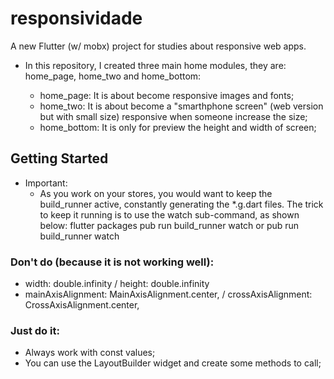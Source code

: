 # responsividade

A new Flutter (w/ mobx) project for studies about responsive web apps.

- In this repository, I created three main home modules, they are: home_page, home_two and home_bottom:
  
  - home_page: It is about become responsive images and fonts;
  - home_two: It is about become a "smarthphone screen" (web version but with small size) responsive when someone increase the size;
  - home_bottom: It is only for preview the height and width of screen; 

## Getting Started

- Important:
  - As you work on your stores, you would want to keep the build_runner active, constantly generating the *.g.dart files. The trick to keep it running is to use the watch sub-command, as shown below:
    flutter packages pub run build_runner watch
        or
    pub run build_runner watch

### Don't do (because it is not working well):

- width: double.infinity / 
    height: double.infinity
- mainAxisAlignment: MainAxisAlignment.center, /
    crossAxisAlignment: CrossAxisAlignment.center,

### Just do it:

- Always work with const values;
- You can use the LayoutBuilder widget and create some methods to call;